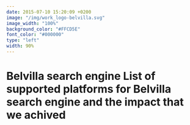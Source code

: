 ```yaml
---
date: 2015-07-10 15:20:09 +0200
image: "/img/work_logo-belvilla.svg"
image_width: "100%"
background_color: "#FFCD5E"
font_color: "#000000"
type: "left"
width: 90%
---
```

# **Belvilla search engine List of supported platforms for Belvilla search engine and the impact that we achived**
